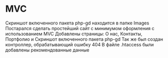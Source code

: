 # MVC
Скриншот включенного пакета php-gd находится в папке Images
Постарался сделать простейший сайт с минимумом оформления с использованием MVC
Добавлены страницы: О нас, Контакты, Портфолио и Скриншот включенного пакета php-gd
Так же был создан контроллер, обрабатывающий ошибку 404
В файле .htaccess были добавлены рекомендованные данные
